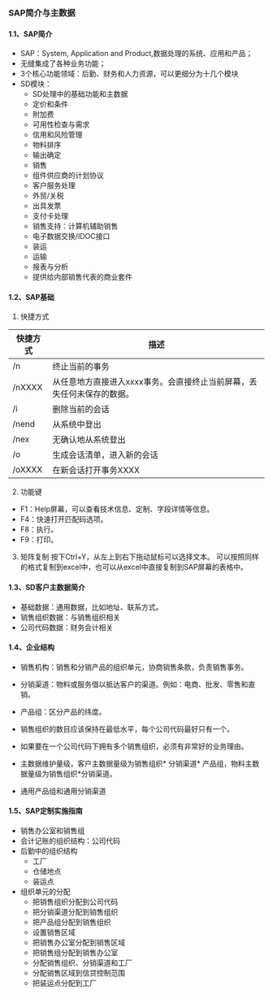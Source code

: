 ### SAP简介与主数据

#### 1.1、SAP简介
* SAP：System, Application and Product,数据处理的系统、应用和产品；
* 无缝集成了各种业务功能；
* 3个核心功能领域：后勤、财务和人力资源，可以更细分为十几个模块
* SD模块：
    * SD处理中的基础功能和主数据
    * 定价和条件
    * 附加费
    * 可用性检查与需求
    * 信用和风险管理
    * 物料排序
    * 输出确定
    * 销售
    * 组件供应商的计划协议
    * 客户服务处理
    * 外贸/关税
    * 出具发票
    * 支付卡处理
    * 销售支持：计算机辅助销售
    * 电子数据交换/IDOC接口
    * 装运
    * 运输
    * 报表与分析
    * 提供给内部销售代表的商业套件


#### 1.2、SAP基础

1. 快捷方式


|快捷方式|描述|
|-|-|
|/n|终止当前的事务|
|/nXXXX|从任意地方直接进入xxxx事务。会直接终止当前屏幕，丢失任何未保存的数据。|
|/i|删除当前的会话|
|/nend|从系统中登出|
|/nex|无确认地从系统登出|
|/o|生成会话清单，进入新的会话|
|/oXXXX|在新会话打开事务XXXX|

2. 功能键
* F1：Help屏幕，可以查看技术信息、定制、字段详情等信息。
* F4：快速打开匹配码选项。
* F8：执行。
* F9：打印。


3. 矩阵复制
按下Ctrl+Y，从左上到右下拖动鼠标可以选择文本。
可以按照同样的格式复制到excel中，也可以从excel中直接复制到SAP屏幕的表格中。

#### 1.3、SD客户主数据简介

* 基础数据：通用数据，比如地址、联系方式。
* 销售组织数据：与销售组织相关
* 公司代码数据：财务会计相关

#### 1.4、企业结构
* 销售机构：销售和分销产品的组织单元，协商销售条款，负责销售事务。
* 分销渠道：物料或服务借以抵达客户的渠道。例如：电商、批发、零售和直销。
* 产品组：区分产品的纬度。

* 销售组织的数目应该保持在最低水平，每个公司代码最好只有一个。
* 如果要在一个公司代码下拥有多个销售组织，必须有非常好的业务理由。
* 主数据维护量级，客户主数据量级为销售组织* 分销渠道* 产品组，物料主数据量级为销售组织*分销渠道。
* 通用产品组和通用分销渠道


#### 1.5、SAP定制实施指南
* 销售办公室和销售组
* 会计记账的组织结构：公司代码
* 后勤中的组织结构
    * 工厂
    * 仓储地点
    * 装运点
* 组织单元的分配
    * 把销售组织分配到公司代码
    * 把分销渠道分配到销售组织
    * 把产品组分配到销售组织
    * 设置销售区域
    * 把销售办公室分配到销售区域
    * 把销售组分配到销售办公室
    * 分配销售组织、分销渠道和工厂
    * 分配销售区域到信贷控制范围
    * 把装运点分配到工厂
